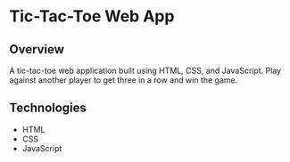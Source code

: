 # Tic-Tac-Toe Web App

## Overview
A tic-tac-toe web application built using HTML, CSS, and JavaScript. Play against another player to get three in a row and win the game.

## Technologies
- HTML
- CSS
- JavaScript

